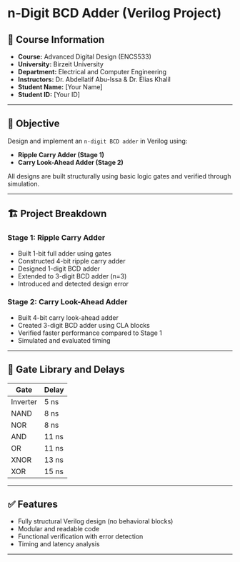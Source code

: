 # n-Digit BCD Adder (Verilog Project)

## 📘 Course Information
- **Course:** Advanced Digital Design (ENCS533)
- **University:** Birzeit University
- **Department:** Electrical and Computer Engineering
- **Instructors:** Dr. Abdellatif Abu-Issa & Dr. Elias Khalil
- **Student Name:** [Your Name]
- **Student ID:** [Your ID]

---

## 🎯 Objective

Design and implement an `n-digit BCD adder` in Verilog using:
- **Ripple Carry Adder (Stage 1)**
- **Carry Look-Ahead Adder (Stage 2)**

All designs are built structurally using basic logic gates and verified through simulation.

---

## 🏗️ Project Breakdown

### Stage 1: Ripple Carry Adder
- Built 1-bit full adder using gates
- Constructed 4-bit ripple carry adder
- Designed 1-digit BCD adder
- Extended to 3-digit BCD adder (n=3)
- Introduced and detected design error

### Stage 2: Carry Look-Ahead Adder
- Built 4-bit carry look-ahead adder
- Created 3-digit BCD adder using CLA blocks
- Verified faster performance compared to Stage 1
- Simulated and evaluated timing

---

## 🧱 Gate Library and Delays

| Gate     | Delay |
|----------|-------|
| Inverter | 5 ns  |
| NAND     | 8 ns  |
| NOR      | 8 ns  |
| AND      | 11 ns |
| OR       | 11 ns |
| XNOR     | 13 ns |
| XOR      | 15 ns |

---

## ✅ Features
- Fully structural Verilog design (no behavioral blocks)
- Modular and readable code
- Functional verification with error detection
- Timing and latency analysis

---
